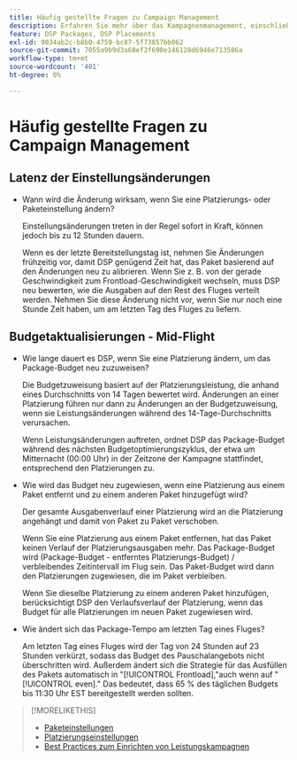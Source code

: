 ```yaml
---
title: Häufig gestellte Fragen zu Campaign Management
description: Erfahren Sie mehr über das Kampagnenmanagement, einschließlich der Wartezeit für Änderungen und was passiert, wenn Sie während eines Fluges Budgetänderungen vornehmen.
feature: DSP Packages, DSP Placements
exl-id: 9034ab2c-b8b0-4759-bc87-5f73857bb062
source-git-commit: 7055a9b9d3a68ef2f690e146128d6946e713586a
workflow-type: tm+mt
source-wordcount: '401'
ht-degree: 0%

---
```


# Häufig gestellte Fragen zu Campaign Management

<!-- Most of this information should be moved into the relevant topics (especially editing topics). -->

## Latenz der Einstellungsänderungen

* Wann wird die Änderung wirksam, wenn Sie eine Platzierungs- oder Paketeinstellung ändern?

   Einstellungsänderungen treten in der Regel sofort in Kraft, können jedoch bis zu 12 Stunden dauern.

   Wenn es der letzte Bereitstellungstag ist, nehmen Sie Änderungen frühzeitig vor, damit DSP genügend Zeit hat, das Paket basierend auf den Änderungen neu zu alibrieren. Wenn Sie z. B. von der gerade Geschwindigkeit zum Frontload-Geschwindigkeit wechseln, muss DSP neu bewerten, wie die Ausgaben auf den Rest des Fluges verteilt werden. Nehmen Sie diese Änderung nicht vor, wenn Sie nur noch eine Stunde Zeit haben, um am letzten Tag des Fluges zu liefern.

## Budgetaktualisierungen - Mid-Flight

* Wie lange dauert es DSP, wenn Sie eine Platzierung ändern, um das Package-Budget neu zuzuweisen?

   Die Budgetzuweisung basiert auf der Platzierungsleistung, die anhand eines Durchschnitts von 14 Tagen bewertet wird. Änderungen an einer Platzierung führen nur dann zu Änderungen an der Budgetzuweisung, wenn sie Leistungsänderungen während des 14-Tage-Durchschnitts verursachen.

   Wenn Leistungsänderungen auftreten, ordnet DSP das Package-Budget während des nächsten Budgetoptimierungszyklus, der etwa um Mitternacht (00:00 Uhr) in der Zeitzone der Kampagne stattfindet, entsprechend den Platzierungen zu.

* Wie wird das Budget neu zugewiesen, wenn eine Platzierung aus einem Paket entfernt und zu einem anderen Paket hinzugefügt wird?

   Der gesamte Ausgabenverlauf einer Platzierung wird an die Platzierung angehängt und damit von Paket zu Paket verschoben.

   Wenn Sie eine Platzierung aus einem Paket entfernen, hat das Paket keinen Verlauf der Platzierungsausgaben mehr. Das Package-Budget wird (Package-Budget - entferntes Platzierungs-Budget) / verbleibendes Zeitintervall im Flug sein. Das Paket-Budget wird dann den Platzierungen zugewiesen, die im Paket verbleiben.

   Wenn Sie dieselbe Platzierung zu einem anderen Paket hinzufügen, berücksichtigt DSP den Verlaufsverlauf der Platzierung, wenn das Budget für alle Platzierungen im neuen Paket zugewiesen wird.

* Wie ändert sich das Package-Tempo am letzten Tag eines Fluges?

   Am letzten Tag eines Fluges wird der Tag von 24 Stunden auf 23 Stunden verkürzt, sodass das Budget des Pauschalangebots nicht überschritten wird. Außerdem ändert sich die Strategie für das Ausfüllen des Pakets automatisch in &quot;[!UICONTROL Frontload],&quot;auch wenn auf &quot;[!UICONTROL even].&quot; Das bedeutet, dass 65 % des täglichen Budgets bis 11:30 Uhr EST bereitgestellt werden sollten.

>[!MORELIKETHIS]
>
>* [Paketeinstellungen](/help/dsp/campaign-management/packages/package-settings.md)
>* [Platzierungseinstellungen](/help/dsp/campaign-management/placements/placement-settings.md)
>* [Best Practices zum Einrichten von Leistungskampagnen](/help/dsp/optimization/campaign-best-practices-performance.md)


